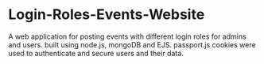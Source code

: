 # Login-Roles-Events-Website
A web application for posting events with different login roles for admins and users. built using node.js, mongoDB and EJS.
passport.js cookies were used to authenticate and secure users and their data.
